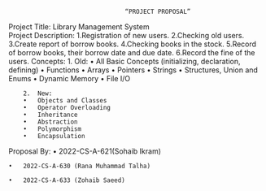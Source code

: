 									“PROJECT PROPOSAL”
Project Title:
			Library Management System	
Project Description:
			1.Registration of new users.
			2.Checking old users.
			3.Create report of borrow books.
			4.Checking books in the stock.
			5.Record of borrow books, their borrow date and due date.
			6.Record the fine of the users.
Concepts:
	1.	Old:
		•	All Basic Concepts (initializing, declaration, defining)
		•	Functions
		•	Arrays
		•	Pointers 
		•	Strings
		•	Structures, Union and Enums
		•	Dynamic Memory
		•	File I/O

		2.	New:	
		•	Objects and Classes
		•	Operator Overloading
		•	Inheritance
		•	Abstraction
		•	Polymorphism
		•	Encapsulation
Proposal By:
	•	2022-CS-A-621(Sohaib Ikram)

	•	2022-CS-A-630 (Rana Muhammad Talha)

	•	2022-CS-A-633 (Zohaib Saeed)
